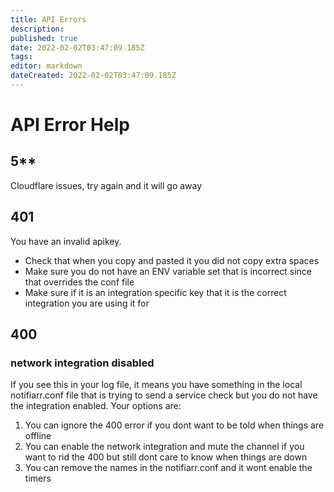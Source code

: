 ```yaml
---
title: API Errors
description: 
published: true
date: 2022-02-02T03:47:09.185Z
tags: 
editor: markdown
dateCreated: 2022-02-02T03:47:09.185Z
---
```


# API Error Help

## 5**
Cloudflare issues, try again and it will go away

## 401
You have an invalid apikey. 
- Check that when you copy and pasted it you did not copy extra spaces
- Make sure you do not have an ENV variable set that is incorrect since that overrides the conf file
- Make sure if it is an integration specific key that it is the correct integration you are using it for

## 400

### network integration disabled

If you see this in your log file, it means you have something in the local notifiarr.conf file that is trying to send a service check but you do not have the integration enabled. Your options are:

1. You can ignore the 400 error if you dont want to be told when things are offline
1. You can enable the network integration and mute the channel if you want to rid the 400 but still dont care to know when things are down
1. You can remove the names in the notifiarr.conf and it wont enable the timers
